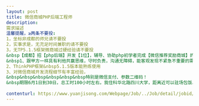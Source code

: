 ```yaml
---                
layout: post       
title: 微信商城PHP后端工程师           
description: 
需求描述
温馨提醒，≥两条不要投:1，坐标非成都的师兄请不要投2，实事求是，无充足时间兼职的请不要投3，无TP5.1.5框架微商城过硬经验请不要投&nbsp【成都】招【php后端】开发【1位】，辅导、协助php初学者完成【微信推荐奖励商城】的开发上线，要求技能:&nbsp1、跟甲方一样具有利他共赢思维，守时负责，沟通无障碍，能客观发现不紧急不重要的需求及时交流砍掉，擅长时间管理/分歧协商处理。2、ThinkPHP框架&nbsp5.1.5版本能熟练使用3、对微信商城开发流程细节有丰富经验，&nbsp&nbsp&nbsp&nbsp&nbsp&nbsp特别是微信支付、参数二维码！&nbsp期限6月1日到30日，总工时100小时左右，我住科华北路四川大学，距离近可以驻场包饭、距离远我可以背着电脑准时往返你家、随时可以远程桌面交流辅导协助作业。前端我已完善，功能除了核心部分都能砍就砍追求极简，目标就是省时省力尽快上线。if(上线运营效果良好){追加额外福利以表感激}，预祝共赢！
     
contenturl: https://www.yuanjisong.com/Webpage/Job/../Job/detail/jobid/101470      
---                 
```

